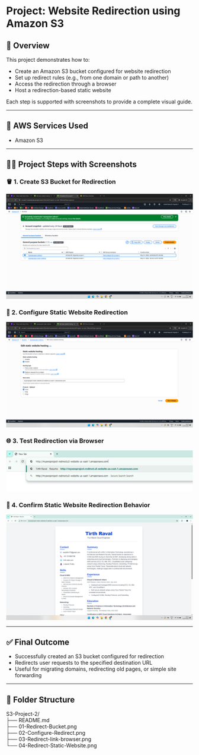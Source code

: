 # Project: Website Redirection using Amazon S3

## 📘 Overview

This project demonstrates how to:
- Create an Amazon S3 bucket configured for website redirection
- Set up redirect rules (e.g., from one domain or path to another)
- Access the redirection through a browser
- Host a redirection-based static website

Each step is supported with screenshots to provide a complete visual guide.

---

## 🧰 AWS Services Used

- Amazon S3

---

## 🧑‍💻 Project Steps with Screenshots

### 🪣 1. Create S3 Bucket for Redirection  
![Step 1](01-Redirect-Bucket.png)

### 🔁 2. Configure Static Website Redirection  
![Step 2](02-Configure-Redirect.png)

### 🌐 3. Test Redirection via Browser  
![Step 3](03-Redirect-link-browser.png)

### 🧭 4. Confirm Static Website Redirection Behavior  
![Step 4](04-Redirect-Static-Website.png)

---

## ✅ Final Outcome

- Successfully created an S3 bucket configured for redirection
- Redirects user requests to the specified destination URL
- Useful for migrating domains, redirecting old pages, or simple site forwarding

---

## 📁 Folder Structure

S3-Project-2/  
├── README.md  
├── 01-Redirect-Bucket.png  
├── 02-Configure-Redirect.png  
├── 03-Redirect-link-browser.png  
└── 04-Redirect-Static-Website.png  

